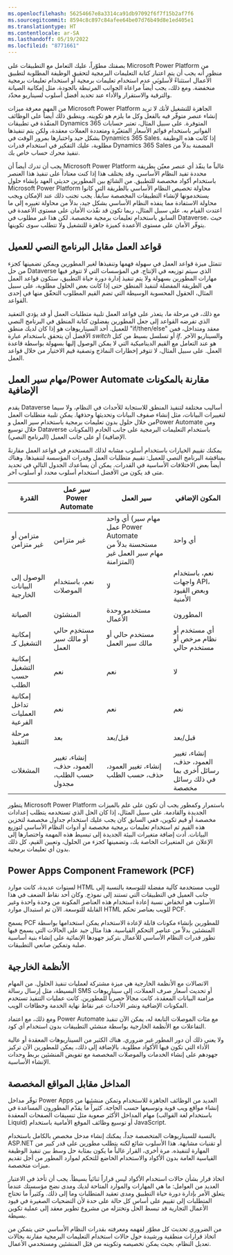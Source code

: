 ```yaml
---
ms.openlocfilehash: 56254667e8a3314ca91db97092f6f7f15b2af7f6
ms.sourcegitcommit: 8594c8c897c84afee64be07d76b49d8e1ed405e1
ms.translationtype: HT
ms.contentlocale: ar-SA
ms.lasthandoff: 05/19/2022
ms.locfileid: "8771661"
---
```

بصفتك مطوّراً، عليك التعامل مع التطبيقات على Microsoft Power Platform من منظور أنه يجب أن يتم اعتبار كتابة التعليمات البرمجية لتحقيق الوظيفة المطلوبة لتطبيق الأعمال استثناءً لأسلوبَي عدم استخدام تعليمات برمجية أو استخدام تعليمات برمجية منخفضة. ومع ذلك، يجب أيضاً مراعاة الجوانب المرتبطة بالجودة، مثل إمكانية الصيانة والترقية والاستقرار والأداء عند تحديد أفضل أسلوب لسيناريو محدّد.

من المهم معرفة ميزات Microsoft Power Platform الجاهزة للتشغيل لأنك لا تريد إنشاء عنصر متوفّر فيه بالفعل وكل ما يلزم هو تكوينه. وينطبق ذلك أيضاً على الوظائف المنفّذة في تطبيقات Dynamics 365 المتوفرة. على سبيل المثال، تعتبر حسابات الفواتير باستخدام قوائم الأسعار المتغيّرة ومتعددة العملات معقدة، ولكن يتم تنفيذها بشكل جيد واختبارها بمرور الوقت في Dynamics 365 Sales. إذا كانت هذه الوظيفة مطلوبة، عليك التفكير في استخدام قدرات Dynamics 365 Sales المضمنة بدلاً من تنفيذ محرك حساب خاص بك.

يجب أن تدرك أيضاً أن Microsoft Power Platform غالباً ما ينفّذ أي عنصر معيّن بطريقة محددة تفيد النظام الأساسي. وقد يختلف هذا إذا كنت معتاداً على تنفيذ هذا العنصر باستخدام أكواد مخصصة للتطبيق. من الشائع بين المطورين حديثي العهد بإنشاء حلول Microsoft Power Platform محاولة تخصيص النظام الأساسي بالطريقة التي كانوا يستخدمونها لإنشاء التطبيقات المخصصة سابقاً. يجب تجنب ذلك عند الإمكان ويجب محاولة الاستفادة مما ينفذه النظام الأساسي بشكل جيد، بدلاً من محاولة تغييره إلى ما اعتدت القيام به. على سبيل المثال، ربما تكون قد نفّذت الأمان على مستوى الأعمدة في السابق باستخدام تعليمات برمجية مخصصة. لكن هذا غير مطلوب في Dataverse، حيث يتوفّر الأمان على مستوى الأعمدة كميزة جاهزة للتشغيل ولا تتطلب سوى تكوينها.

## <a name="business-rules-vs-client-script"></a>قواعد العمل مقابل البرنامج النصي للعميل

تتمثل ميزة قواعد العمل في سهولة فهمها وتنفيذها لغير المطورين ويمكن تضمينها كجزء من حل Dataverse الذي سيتم توزيعه في الإنتاج. في المؤسسات التي لا تتوفر فيها مهارات المطورين بسهولة ولا يتم تنفيذ إدارة دورة حياة التطبيق، ستكون قواعد العمل هي الطريقة المفضلة لتنفيذ المنطق حتى إذا كانت بعض الحلول مطلوبة، على سبيل المثال، الحقول المحسوبة الوسيطة التي تضم القيم المطلوب التحقّق منها في إحدى القواعد.

مع ذلك، في مرحلة ما، يتعذر على قواعد العمل تلبية متطلبات العمل أو قد يؤدي التعقيد الذي تفرضه القواعد إلى جعل المطورين يفضلون كتابة المنطق في البرنامج النصي للعميل. أحد السيناريوهات هو إذا كان لديك منطق "if/then/else" معقد ومتداخل، فمن الأفضل أن يتحقق باستخدام عبارة *switch* أو تسلسل بسيط من كتل *if*. والسيناريو الآخر هو عند التعامل مع القيم الديناميكية التي لا يمكن الوصول إليها بسهولة بواسطة قاعدة العمل. على سبيل المثال، لا تتوفر إخطارات النماذج وتصفية قيم الاختيار من خلال قواعد العمل.

## <a name="workflowspower-automate-flows-vs-plugins"></a>مهام سير العمل/Power Automate مقارنة بالمكونات الإضافية

يقدم Dataverse أساليب مختلفة لتنفيذ المنطق للاستجابة للأحداث في النظام، ولا سيما لتغييرات البيانات، مثل إنشاء صفوف البيانات وتحديثها وحذفها. يمكن تلبية متطلبات العمل من خلال حلول بدون تعليمات برمجية باستخدام سير العمل وPower Automate ومن خلال توسيع Dataverse باستخدام التعليمات البرمجية على جانب الخادم (المكونات الإضافية) أو على جانب العميل (البرنامج النصي).

يمكنك تقييم الخيارات باستخدام أسلوب مشابه لذلك المستخدم في قواعد العمل مقارنةً بمناقشة البرنامج النصي للعميل: تقييم متطلبات العمل وقدرات المؤسسة لتنفيذها. وهناك أيضاً بعض الاختلافات الأساسية في القدرات. يمكن أن يساعدك الجدول التالي في تحديد متى قد يكون من الأفضل استخدام أسلوب محدد أو أسلوب آخر.

  |     القدرة                               |     سير عمل Power Automate                                    |     سير العمل                                                                               |     المكون الإضافي                                                              |
|------------------------------------|------------------------------------------------------------|--------------------------------------------------------------------------------------------|-------------------------------------------------------------------------|
|     متزامن أو غير متزامن    |     غير متزامن                                           |     أي واحد (مهام سير عمل Power Automate مستحسنة بدلاً من مهام سير العمل غير المتزامنة)    |     أي واحد                                                              |
|     الوصول إلى البيانات الخارجية           |     نعم، باستخدام الموصلات                                  |     لا                                                                                     |     نعم، باستخدام واجهات API، وبعض القيود الأمنية                         |
|     الصيانة                    |     المنشئون                                                 |     مستخدمو وحدة الأعمال                                                                         |     المطورون                                                          |
|     إمكانية التشغيل كـ                     |     مستخدِم حالي أو مالك سير العمل                             |     مستخدم حالي أو مالك سير العمل                                                         |     أي مستخدم أو نظام مرخص أو مستخدم حالي                          |
|     إمكانية التشغيل حسب الطلب              |     نعم                                                    |     نعم                                                                                    |     لا                                                                  |
|     إمكانية تداخل العمليات الفرعية       |     نعم                                                    |     نعم                                                                                    |     نعم                                                                 |
|     مرحلة التنفيذ                |     بعد                                                  |     قبل/بعد                                                                           |     قبل/بعد                                                        |
|     المشغلات                       |     إنشاء، تغيير العمود، حذف، حسب الطلب، مجدول    |     إنشاء، تغيير العمود، حذف، حسب الطلب                                               |     إنشاء، تغيير العمود، حذف، رسائل أخرى بما في ذلك رسائل مخصصة    |

يتطور Microsoft Power Platform باستمرار وكمطور يجب أن تكون على علم بالميزات الجديدة والقادمة. على سبيل المثال، إذا كان الحل الذي تستخدمه يتطلب إعدادات مخصصة أو قيم تكوين، ففي السابق كان يجب عليك استخدام جداول مخصصة لتخزين هذه القيم ثم استخدام تعليمات برمجية مخصصة أو أدوات النظام الأساسي لتوزيع البيانات. أدت إضافة متغيرات البيئة الجديدة إلى تبسيط هذه المهمة واختصارها إلى الإعلان عن المتغيرات الخاصة بك، وتضمينها كجزء من الحلول، وتعيين القيم، كل ذلك بدون أي تعليمات برمجية.

## <a name="power-apps-component-framework-pcf"></a>‪Power Apps Component Framework (PCF)

لسنوات عديدة، كانت موارد HTML للويب مستخدمة كآلية مفضلة للتوسعة بالنسبة إلى جانب العميل في التطبيقات التي تستند إلى نموذج. وكان أحد نقاط الضعف في هذا الأسلوب هو انخفاض نسبة إعادة استخدام هذه العناصر المكونة من وحدة واحدة وغير القابلة للتوسعة. الآن تم استبدال موارد HTML للويب بعناصر تحكم PCF.

يسمح PCF للمطورين بإنشاء مكونات قابلة لإعادة الاستخدام يمكن استخدامها بواسطة المنشئين بدلاً من عناصر التحكم القياسية. هذا مثال جيد على الحالات التي يسمح فيها تطور قدرات النظام الأساسي للأعمال بتركيز جهودها الإنمائية على إنشاء بنية أساسية صلبة وتمكين صانعي التطبيقات.

## <a name="external-systems"></a>الأنظمة الخارجية

الاتصالات مع الأنظمة الخارجية هي ميزة مشتركة لعمليات تنفيذ الحلول. من المهام البسيطة، مثل إرسال رسالة SMS أو تحديث أسعار صرف العملات، إلى سيناريوهات مزامنة البيانات المعقدة، كانت مجالاً حصرياً للمطورين. كانت عمليات التنفيذ تستخدم المكونات الإضافية ونشر الأحداث عبر نقاط نهاية الخدمة وخطافات الويب.

ومع ذلك، مع اعتماد Power Automate مع مئات الموصلات التابعة له، يمكن الآن تنفيذ التفاعلات مع الأنظمة الخارجية بواسطة منشئي التطبيقات بدون استخدام أي كود.

ولا يعني ذلك أن دور المطور غير ضروري. هناك الكثير من السيناريوهات المعقدة أو عالية الأداء التي تكون فيها الأكواد مطلوبة. بالإضافة إلى ذلك، يمكن للمطورين الآن تركيز جهودهم على إنشاء الخدمات والموصلات المخصصة مع تفويض المنشئين بربط وحدات الإنشاء الأساسية.

## <a name="portals-vs-custom-sites"></a>المداخل مقابل المواقع المخصصة

توفّر مداخل Power Apps العديد من الوظائف الجاهزة للاستخدام وتمكن منشئيها من إنشاء مواقع ويب قوية وتوسيعها حسب الحاجة. كثيراً ما يقدّم المطورون المساعدة في مهام المداخل الأكثر صعوبة مثل تنسيقات الصفحات المعقدة (باستخدام لغة القوالب Liquid) أو توسيع وظائف الموقع الأمامية باستخدام JavaScript.

بالنسبة للسيناريوهات المتخصصة جداً، يمكنك إنشاء مدخل مخصص بالكامل باستخدام ASP.NET أو تقنيات مشابهة. هذا الأسلوب شائع لكنه يتطلب مطورين على قدر كبير من المهارة لتنفيذه. مرة أخرى، القرار غالباً ما يكون بمثابة حل وسط بين تنفيذ الوظيفة القياسية العامة بدون الأكواد والاستخدام الخاضع للتحكم لموارد المطور من أجل تقديم ميزات متخصصة.

اتخاذ قرار بشأن حالات استخدام الأكواد ليس قراراً ثنائياً بسيطاً. يجب أن تأخذ في الاعتبار العديد من العوامل: ما هي المهارات والموارد المتاحة لديك ومدى نضج مؤسستك عندما يتعلق الأمر بإدارة دورة حياة التطبيق ومدى تعقيد المتطلبات وما إلى ذلك. وكثيراً ما تحتاج المتطلبات إلى تقييم على أساس كل حالة على حدة لأن التضحيات الصغيرة في قيود الأعمال التجارية قد تبسط الحل وتختزله من مشروع تطوير معقد إلى عملية تكوين بسيطة.

من الضروري تحديث كل مطوّر لفهمه ومعرفته بقدرات النظام الأساسي حتى يتمكن من اتخاذ قرارات منطقية ورشيدة حول حالات استخدام التعليمات البرمجية مقارنة بحالات تعديل النظام، بحيث يمكن تخصيصه وتكوينه من قبَل المنشئين ومستخدمي الأعمال.
